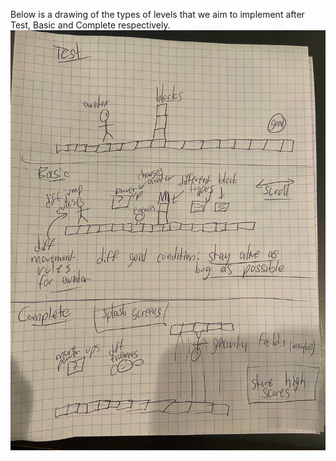 
Below is a drawing of the types of levels that we aim to implement after Test, Basic and Complete
respectively.
![hello](samplelevel.jpg)